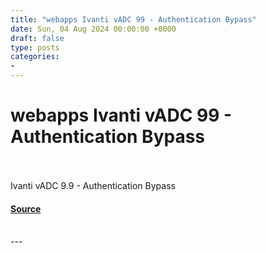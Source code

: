 ```yaml
---
title: "webapps Ivanti vADC 99 - Authentication Bypass"
date: Sun, 04 Aug 2024 00:00:00 +0000
draft: false
type: posts
categories: 
- 
---
```

# webapps Ivanti vADC 99 - Authentication Bypass

<br/>

<br/>
Ivanti vADC 9.9 - Authentication Bypass

#### [Source](https://www.exploit-db.com/exploits/52062)

<br/>
---
